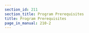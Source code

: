 ```yaml
---
section_id: 211
section_title: Program Prerequisites
title: Program Prerequisites
page_in_manual: 210-2
---
```

